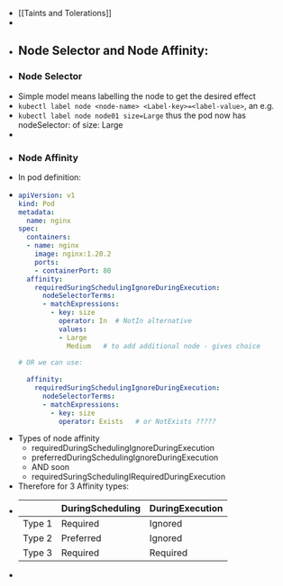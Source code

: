 - [[Taints and Tolerations]]
-
- ## Node Selector and Node Affinity:
- ### Node Selector
- Simple model means labelling the node to get the desired effect
- `kubectl label node <node-name> <Label-key>=<label-value>`, an e.g.
- `kubectl label node node01 size=Large` thus the pod now has nodeSelector: of size: Large
-
- ### Node Affinity
- In pod definition:
- ```yaml
  apiVersion: v1                                    
  kind: Pod                                         
  metadata:                                         
    name: nginx                                     
  spec:                                             
    containers:                                     
    - name: nginx                                   
      image: nginx:1.20.2                           
      ports:                                        
      - containerPort: 80                           
    affinity:                                       
      requiredSuringSchedulingIgnoreDuringExecution:          
        nodeSelectorTerms:                          
        - matchExpressions:                         
          - key: size                               
            operator: In  # NotIn alternative                 
            values:                                 
            - Large                                 
              Medium   # to add additional node - gives choice
                                                    
  # OR we can use:                                  
                                                    
    affinity:                                       
      requiredSuringSchedulingIgnoreDuringExecution:
        nodeSelectorTerms:                          
        - matchExpressions:                         
          - key: size                               
            operator: Exists   # or NotExists ?????
  
  ```
- Types of node affinity
	- requiredDuringSchedulingIgnoreDuringExecution
	- preferredDuringSchedulingIgnoreDuringExecution
	- AND soon
	- requiredSuringSchedulingIRequiredDuringExecution
- Therefore for 3 Affinity types:
- ||DuringScheduling|DuringExecution|
  |--|--|--|
  |Type 1|Required|Ignored|
  |Type 2|Preferred|Ignored|
  |Type 3|Required|Required|
-